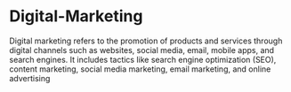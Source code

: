 # Digital-Marketing
Digital marketing refers to the promotion of products and services through digital channels such as websites, social media, email, mobile apps, and search engines. It includes tactics like search engine optimization (SEO), content marketing, social media marketing, email marketing, and online advertising
